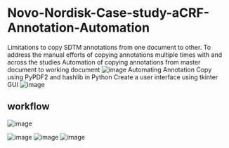 # Novo-Nordisk-Case-study-aCRF-Annotation-Automation
Limitations to copy SDTM annotations from one document to other. To address the manual efforts of copying annotations multiple times with and across the studies
Automation of copying annotations from master document to working document
![image](https://github.com/sivaprathish/Novo-Nordisk-Case-study-aCRF-Annotation-Automation/assets/108066641/14d2afa7-8bab-4294-9917-0b349f221f63)
Automating Annotation Copy using PyPDF2 and hashlib in Python 
Create a user interface using tkinter  GUI
![image](https://github.com/sivaprathish/Novo-Nordisk-Case-study-aCRF-Annotation-Automation/assets/108066641/d0aabebe-4fe5-4b51-819a-2a01ae7c74a3)

## workflow
![image](https://github.com/sivaprathish/Novo-Nordisk-Case-study-aCRF-Annotation-Automation/assets/108066641/62cff7b5-ade1-4527-a55d-1937fa912d9c)

![image](https://github.com/sivaprathish/Novo-Nordisk-Case-study-aCRF-Annotation-Automation/assets/108066641/7f0c9697-8c68-4422-a8fb-4c0708609e83)
![image](https://github.com/sivaprathish/Novo-Nordisk-Case-study-aCRF-Annotation-Automation/assets/108066641/ff274620-7fdd-4851-937b-8511081c0b22)
![image](https://github.com/sivaprathish/Novo-Nordisk-Case-study-aCRF-Annotation-Automation/assets/108066641/af46be59-0472-41a2-bbd2-21884457a222)






